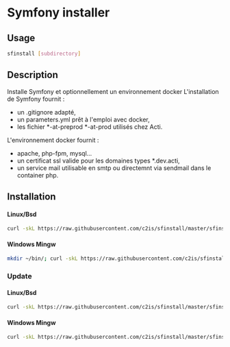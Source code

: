 # Symfony installer

## Usage
```sh
sfinstall [subdirectory]
```

## Description
Installe Symfony et optionnellement un environnement docker 
L'installation de Symfony fournit :
- un .gitignore adapté,
- un parameters.yml prêt à l'emploi avec docker,
- les fichier *-at-preprod *-at-prod utilisés chez Acti.


L'environnement docker fournit :
- apache, php-fpm, mysql...
- un certificat ssl valide pour les domaines types *.dev.acti,
- un service mail utilisable en smtp ou directemnt via sendmail dans le container php.

## Installation

#### Linux/Bsd
```sh
curl -skL https://raw.githubusercontent.com/c2is/sfinstall/master/sfinstall.sh --output /usr/local/bin/sfinstall; chmod +x /usr/local/bin/sfinstall;
```

#### Windows Mingw
```sh
mkdir ~/bin/; curl -skL https://raw.githubusercontent.com/c2is/sfinstall/master/sfinstall.sh --output ~/bin/sfinstall; chmod +x ~/bin/sfinstall;
```

### Update

#### Linux/Bsd
```sh
curl -skL https://raw.githubusercontent.com/c2is/sfinstall/master/sfinstall.sh --output /usr/local/bin/sfinstall;
```

#### Windows Mingw
```sh
curl -skL https://raw.githubusercontent.com/c2is/sfinstall/master/sfinstall.sh --output ~/bin/sfinstall;
```

